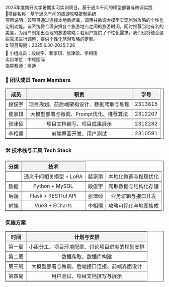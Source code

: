 2025年度南开大学暑期实习实训项目，基于通义千问的模型部署与微调实践<br>
🌟项目名称：基于通义千问的旅游攻略定制系统<br>
项目说明：该项目通过连接本地数据库，调用并微调大模型实现旅游攻略的个性化定制功能。该系统将合理安排各个旅游地点之间的旅游时间，同时推荐当地有名的美食，为用户制定出合理的旅游攻略；若用户提供了个性化需求，我们也将结合这些需求进行调整，提供个性化旅游攻略的定制。<br>
⏳ 项目周期：2025.6.30-2025.7.26 <br>
👥 小组成员：段俊宇、裴家琪、张津硕、李相儒<br>
实训单位：中软国际<br>
指导教师：吴迪<br>
<h3>📌 团队成员 Team Members</h3>
<table border="1" cellspacing="0" cellpadding="8" style="border-collapse:collapse; text-align:center; width:100%;">
  <thead style="background-color:#f2f2f2;">
    <tr>
      <th><b>成员</b></th>
      <th><b>职责</b></th>
      <th><b>学号</b></th>
    </tr>
  </thead>
  <tbody>
    <tr>
      <td>段俊宇</td>
      <td>项目规划、前后端架构设计、数据爬取与处理</td>
      <td>2313815</td>
    </tr>
    <tr>
      <td>裴家琪</td>
      <td>大模型部署与微调、Prompt优化、推荐算法</td>
      <td>2312207</td>
    </tr>
    <tr>
      <td>张津硕</td>
      <td>项目文档编写、项目成果展示</td>
      <td>2312282</td>
    </tr>
    <tr>
      <td>李相儒</td>
      <td>前端界面开发、用户测试</td>
      <td>2310591</td>
    </tr>
  </tbody>
</table>

<h3>🛠️ 技术栈与工具 Tech Stack</h3>
<table border="1" cellspacing="0" cellpadding="8" style="border-collapse:collapse; text-align:center; width:100%;">
  <thead style="background-color:#f2f2f2;">
    <tr>
      <th><b>分类</b></th>
      <th><b>技术</b></th>
    </tr>
  </thead>
  <tbody>
    <tr>
      <td></td>
      <td>通义千问相关模型 + LoRA</td>
      <td>裴家琪</td>
      <td>本地化微调与推理优化</td>
    </tr>
    <tr>
      <td>数据</td>
      <td>Python + MySQL</td>
      <td>段俊宇</td>
      <td>爬取数据与结构化存储</td>
    </tr>
    <tr>
      <td>后端</td>
      <td>Flask + RESTful API</td>
      <td>张津硕</td>
      <td>业务逻辑与接口开发</td>
    </tr>
    <tr>
      <td>前端</td>
      <td>Vue3 + ECharts</td>
      <td>李相儒</td>
      <td>攻略可视化与地图集成</td>
    </tr>
  </tbody>
</table>

<h3>实施方案</h3>
<table border="1" cellspacing="0" cellpadding="8" style="border-collapse:collapse; text-align:center; width:100%;">
  <thead style="background-color:#f2f2f2;">
     <tr>
      <th><b>时间</b></th>
      <th><b>计划与安排</b></th>
    </tr>
  </thead>
  <tbody>
    <tr>
      <td>第一周</td>
      <td>小组分工、项目环境配置、讨论项目进度的规划安排</td>
    </tr>
    <tr>
      <td>第二周</td>
      <td>数据爬取、数据库构建</td>
    </tr>
    <tr>
      <td>第三周</td>
      <td>大模型部署与微调、后端接口连接、前端界面设计</td>
    </tr>
    <tr>
      <td>第四周</td>
      <td>用户测试、项目文档撰写与展示</td>
    </tr>
</table>




